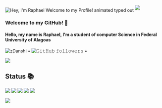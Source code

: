 
<img src="https://readme-typing-svg.demolab.com?font=Operator+Mono&size=37&duration=2800&pause=2000&color=20C20E&center=true&vCenter=true&width=940&height=50&lines=Hey%2C+I'm+Raphael+Welcome+to+my+Profile!" align="middle" alt="Hey, I'm Raphael Welcome to my Profile! animated typed out">
<img  src="assests/borderseperator.gif">

### Welcome to my GitHub! 💎

#### Hello, my name is Raphael, I'm a student of computer Science in Federal University of Alagoas

<p align = "left">
<img src="https://komarev.com/ghpvc/?username=zDanshi&color=blue" alt="zDanshi"> •
<img alt="𝙶𝚒𝚝𝙷𝚞𝚋 𝚏𝚘𝚕𝚕𝚘𝚠𝚎𝚛𝚜" src="https://img.shields.io/github/followers/zDanshi?label=Followers&style=social"> •
</p>

![](cyberpunk.gif)


## Status 📚

![](http://github-profile-summary-cards.vercel.app/api/cards/profile-details?username=zDanshi&theme=2077)
![](http://github-profile-summary-cards.vercel.app/api/cards/productive-time?username=zDanshi&theme=2077&utcOffset=8)
![](http://github-profile-summary-cards.vercel.app/api/cards/stats?username=zDanshi&theme=2077)
![](http://github-profile-summary-cards.vercel.app/api/cards/repos-per-language?username=zDanshi&theme=2077)
![](http://github-profile-summary-cards.vercel.app/api/cards/most-commit-language?username=zDanshi&theme=2077)



<a href = "mailto:raphaelphillips18@gmail.com"><img src="https://img.shields.io/badge/Gmail-D14836?style=for-the-badge&logo=gmail&logoColor=white" target="_blank"></a>

